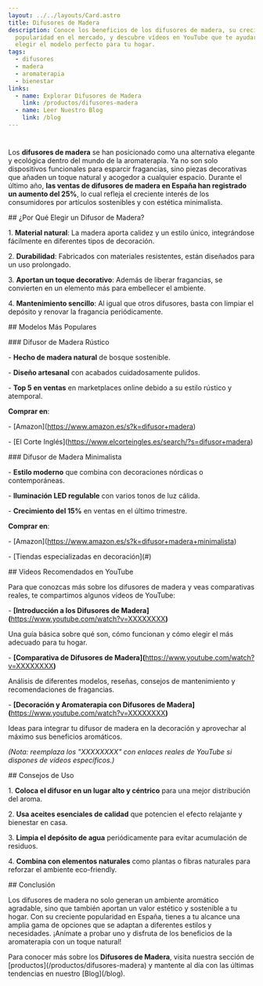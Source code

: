 ```yaml
---
layout: ../../layouts/Card.astro
title: Difusores de Madera
description: Conoce los beneficios de los difusores de madera, su creciente
  popularidad en el mercado, y descubre vídeos en YouTube que te ayudarán a
  elegir el modelo perfecto para tu hogar.
tags:
  - difusores
  - madera
  - aromaterapia
  - bienestar
links:
  - name: Explorar Difusores de Madera
    link: /productos/difusores-madera
  - name: Leer Nuestro Blog
    link: /blog
---
```


#

Los **difusores de madera** se han posicionado como una alternativa elegante y ecológica dentro del mundo de la aromaterapia. Ya no son solo dispositivos funcionales para esparcir fragancias, sino piezas decorativas que añaden un toque natural y acogedor a cualquier espacio. Durante el último año, **las ventas de difusores de madera en España han registrado un aumento del 25%**, lo cual refleja el creciente interés de los consumidores por artículos sostenibles y con estética minimalista.

\## ¿Por Qué Elegir un Difusor de Madera?

1\. **Material natural**: La madera aporta calidez y un estilo único, integrándose fácilmente en diferentes tipos de decoración.

2\. **Durabilidad**: Fabricados con materiales resistentes, están diseñados para un uso prolongado.

3\. **Aportan un toque decorativo**: Además de liberar fragancias, se convierten en un elemento más para embellecer el ambiente.

4\. **Mantenimiento sencillo**: Al igual que otros difusores, basta con limpiar el depósito y renovar la fragancia periódicamente.

\## Modelos Más Populares

\### Difusor de Madera Rústico

\- **Hecho de madera natural** de bosque sostenible.

\- **Diseño artesanal** con acabados cuidadosamente pulidos.

\- **Top 5 en ventas** en marketplaces online debido a su estilo rústico y atemporal.

**Comprar en**:

\- \[Amazon]\(<https://www.amazon.es/s?k=difusor+madera>)

\- \[El Corte Inglés]\(<https://www.elcorteingles.es/search/?s=difusor+madera>)

\### Difusor de Madera Minimalista

\- **Estilo moderno** que combina con decoraciones nórdicas o contemporáneas.

\- **Iluminación LED regulable** con varios tonos de luz cálida.

\- **Crecimiento del 15%** en ventas en el último trimestre.

**Comprar en**:

\- \[Amazon]\(<https://www.amazon.es/s?k=difusor+madera+minimalista>)

\- \[Tiendas especializadas en decoración]\(#)

\## Vídeos Recomendados en YouTube

Para que conozcas más sobre los difusores de madera y veas comparativas reales, te compartimos algunos vídeos de YouTube:

\- **\[Introducción a los Difusores de Madera]\(**<https://www.youtube.com/watch?v=XXXXXXXX>**)**

Una guía básica sobre qué son, cómo funcionan y cómo elegir el más adecuado para tu hogar.

\- **\[Comparativa de Difusores de Madera]\(**<https://www.youtube.com/watch?v=XXXXXXXX>**)**

Análisis de diferentes modelos, reseñas, consejos de mantenimiento y recomendaciones de fragancias.

\- **\[Decoración y Aromaterapia con Difusores de Madera]\(**<https://www.youtube.com/watch?v=XXXXXXXX>**)**

Ideas para integrar tu difusor de madera en la decoración y aprovechar al máximo sus beneficios aromáticos.

*(Nota: reemplaza los "XXXXXXXX" con enlaces reales de YouTube si dispones de vídeos específicos.)*

\## Consejos de Uso

1\. **Coloca el difusor en un lugar alto y céntrico** para una mejor distribución del aroma.

2\. **Usa aceites esenciales de calidad** que potencien el efecto relajante y bienestar en casa.

3\. **Limpia el depósito de agua** periódicamente para evitar acumulación de residuos.

4\. **Combina con elementos naturales** como plantas o fibras naturales para reforzar el ambiente eco-friendly.

\## Conclusión

Los difusores de madera no solo generan un ambiente aromático agradable, sino que también aportan un valor estético y sostenible a tu hogar. Con su creciente popularidad en España, tienes a tu alcance una amplia gama de opciones que se adaptan a diferentes estilos y necesidades. ¡Anímate a probar uno y disfruta de los beneficios de la aromaterapia con un toque natural!

Para conocer más sobre los **Difusores de Madera**, visita nuestra sección de \[productos]\(/productos/difusores-madera) y mantente al día con las últimas tendencias en nuestro \[Blog]\(/blog).
